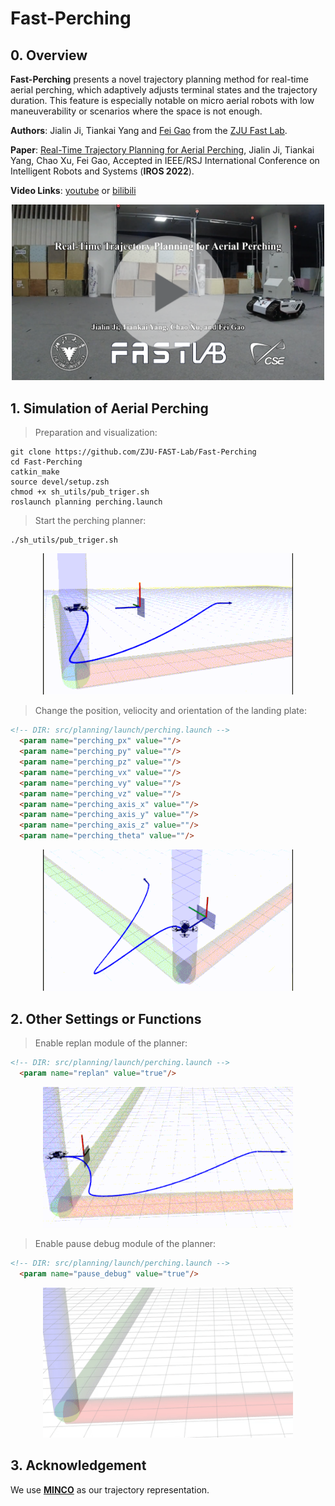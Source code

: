 # Fast-Perching

## 0. Overview
**Fast-Perching** presents a novel trajectory planning method for real-time aerial perching, which adaptively adjusts terminal states and the trajectory duration. This feature is especially notable on micro aerial robots with low maneuverability or scenarios where the space is not enough.

**Authors**: Jialin Ji, Tiankai Yang and [Fei Gao](https://ustfei.com/) from the [ZJU Fast Lab](http://zju-fast.com/). 

**Paper**: [Real-Time Trajectory Planning for Aerial Perching](https://arxiv.org/abs/2203.01061), Jialin Ji, Tiankai Yang, Chao Xu, Fei Gao, Accepted in IEEE/RSJ International Conference on Intelligent Robots and Systems (__IROS 2022__).

**Video Links**: [youtube]() or [bilibili](https://www.bilibili.com/video/BV14q4y147uz)
<a href="https://www.bilibili.com/video/BV14q4y147uz" target="blank">
  <p align="center">
    <img src="figs/cover.png" width="500"/>
  </p>
</a>

## 1. Simulation of Aerial Perching

>Preparation and visualization:
```
git clone https://github.com/ZJU-FAST-Lab/Fast-Perching
cd Fast-Perching
catkin_make
source devel/setup.zsh
chmod +x sh_utils/pub_triger.sh
roslaunch planning perching.launch
```

>Start the perching planner:
```
./sh_utils/pub_triger.sh
```
<p align="center">
    <img src="figs/perching1.gif" width="400"/>
</p>

>Change the position, veliocity and orientation of the landing plate:
```html
<!-- DIR: src/planning/launch/perching.launch -->
  <param name="perching_px" value=""/>
  <param name="perching_py" value=""/>
  <param name="perching_pz" value=""/>
  <param name="perching_vx" value=""/>
  <param name="perching_vy" value=""/>
  <param name="perching_vz" value=""/>
  <param name="perching_axis_x" value=""/>
  <param name="perching_axis_y" value=""/>
  <param name="perching_axis_z" value=""/>
  <param name="perching_theta" value=""/>
```

<p align="center">
    <img src="figs/perching2.gif" width="400"/>
</p>

## 2. Other Settings or Functions

>Enable replan module of the planner:
```html
<!-- DIR: src/planning/launch/perching.launch -->
  <param name="replan" value="true"/>
```
<p align="center">
    <img src="figs/replan.gif" width="400"/>
</p>

>Enable pause debug module of the planner:
```html
<!-- DIR: src/planning/launch/perching.launch -->
  <param name="pause_debug" value="true"/>
```

<p align="center">
    <img src="figs/debug.gif" width="400"/>
</p>

## 3. Acknowledgement
We use [**MINCO**](https://github.com/ZJU-FAST-Lab/GCOPTER) as our trajectory representation.
